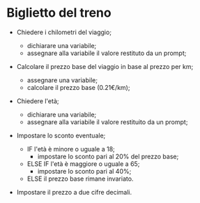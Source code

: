 # Biglietto del treno

- Chiedere i chilometri del viaggio;
    - dichiarare una variabile;
    - assegnare alla variabile il valore restituto da un prompt;

- Calcolare il prezzo base del viaggio in base al prezzo per km;
    - assegnare una variabile;
    - calcolare il prezzo base (0.21€/km);

- Chiedere l'età;
    - dichiarare una variabile;
    - assegnare alla variabile il valore restituito da un prompt;

- Impostare lo sconto eventuale;
    - IF l'età è minore o uguale a 18;
        - impostare lo sconto pari al 20% del prezzo base;
    - ELSE IF l'età è maggiore o uguale a 65;
        - impostare lo sconto pari al 40%;
    - ELSE il prezzo base rimane invariato.

- Impostare il prezzo a due cifre decimali. 